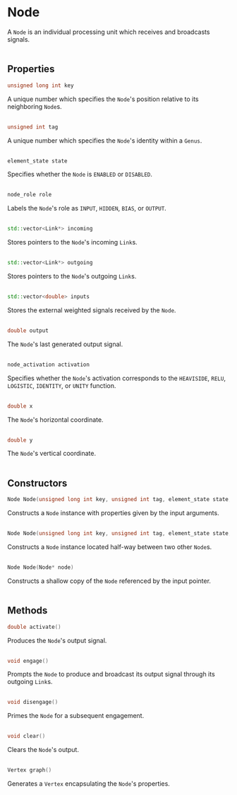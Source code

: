 # Node

A `Node` is an individual processing unit which receives and broadcasts signals.  
&nbsp;


## Properties

```C++
unsigned long int key
```

A unique number which specifies the `Node`'s position relative to its neighboring `Node`s.  
&nbsp;


```C++
unsigned int tag
```

A unique number which specifies the `Node`'s identity within a `Genus`.  
&nbsp;


```C++
element_state state
```

Specifies whether the `Node` is `ENABLED` or `DISABLED`.  
&nbsp;


```C++
node_role role
```

Labels the `Node`'s role as `INPUT`, `HIDDEN`, `BIAS`, or `OUTPUT`.  
&nbsp;


```C++
std::vector<Link*> incoming
```

Stores pointers to the `Node`'s incoming `Link`s.  
&nbsp;


```C++
std::vector<Link*> outgoing
```

Stores pointers to the `Node`'s outgoing `Link`s.  
&nbsp;


```C++
std::vector<double> inputs
```

Stores the external weighted signals received by the `Node`.  
&nbsp;


```C++
double output
```

The `Node`'s last generated output signal.  
&nbsp;


```C++
node_activation activation
```

Specifies whether the `Node`'s activation corresponds to the `HEAVISIDE`, `RELU`, `LOGISTIC`, `IDENTITY`, or `UNITY` function.  
&nbsp;


```C++
double x
```

The `Node`'s horizontal coordinate.  
&nbsp;


```C++
double y
```

The `Node`'s vertical coordinate.  
&nbsp;


## Constructors

```C++
Node Node(unsigned long int key, unsigned int tag, element_state state, node_role role, node_activation activation, double x, double y)
```

Constructs a `Node` instance with properties given by the input arguments.  
&nbsp;


```C++
Node Node(unsigned long int key, unsigned int tag, element_state state, node_role role, Node* source, Node* target, node_activation activation)
```

Constructs a `Node` instance located half-way between two other `Node`s.  
&nbsp;


```C++
Node Node(Node* node)
```

Constructs a shallow copy of the `Node` referenced by the input pointer.  
&nbsp;


## Methods

```C++
double activate()
```

Produces the `Node`'s output signal.  
&nbsp;


```C++
void engage()
```

Prompts the `Node` to produce and broadcast its output signal through its outgoing `Link`s.  
&nbsp;


```C++
void disengage()
```

Primes the `Node` for a subsequent engagement.  
&nbsp;


```C++
void clear()
```

Clears the `Node`'s output.  
&nbsp;


```C++
Vertex graph()
```

Generates a `Vertex` encapsulating the `Node`'s properties.
